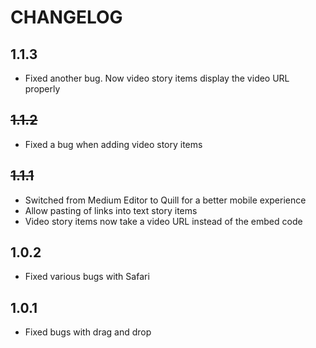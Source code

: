 # CHANGELOG

## 1.1.3

* Fixed another bug. Now video story items display the video URL properly

## ~~1.1.2~~

* Fixed a bug when adding video story items

## ~~1.1.1~~

* Switched from Medium Editor to Quill for a better mobile experience
* Allow pasting of links into text story items
* Video story items now take a video URL instead of the embed code

## 1.0.2

* Fixed various bugs with Safari

## 1.0.1

* Fixed bugs with drag and drop
